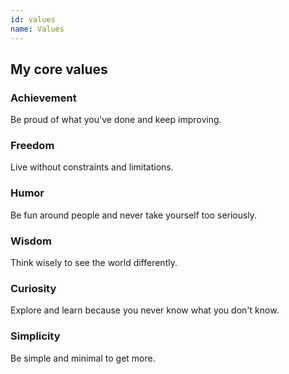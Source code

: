 ```yaml
---
id: values
name: Values
---
```


<section>

<div class="values">
<h2>My core values</h2>

  <h3><span>Achievement</span></h3>
    <p>Be proud of what you've done and keep improving.</p>
  <h3><span>Freedom</span></h3>
    <p>Live without constraints and limitations.</p>
  <h3><span>Humor</span></h3>
    <p>Be fun around people and never take yourself too seriously.</p>
  <h3><span>Wisdom</span></h3>
    <p>Think wisely to see the world differently.</p>
  <h3><span>Curiosity</span></h3>
    <p>Explore and learn because you never know what you don't know.</p>
  <h3><span>Simplicity</span></h3>
    <p>Be simple and minimal to get more.</p>
</div>

</section>